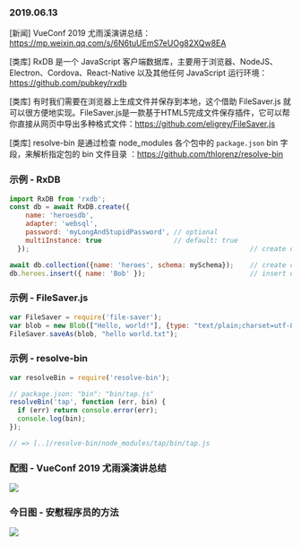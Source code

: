 ### 2019.06.13

[新闻] VueConf 2019 尤雨溪演讲总结：<https://mp.weixin.qq.com/s/6N6tuUEmS7eUOg82XQw8EA>

[类库] RxDB 是一个 JavaScript 客户端数据库，主要用于浏览器、NodeJS、Electron、Cordova、React-Native 以及其他任何 JavaScript 运行环境：<https://github.com/pubkey/rxdb>

[类库] 有时我们需要在浏览器上生成文件并保存到本地，这个借助 FileSaver.js 就可以很方便地实现。FileSaver.js是一款基于HTML5完成文件保存插件，它可以帮你直接从网页中导出多种格式文件：<https://github.com/eligrey/FileSaver.js>

[类库] resolve-bin 是通过检查 node_modules 各个包中的 `package.json` bin 字段，来解析指定包的 bin 文件目录 ：<https://github.com/thlorenz/resolve-bin>

### 示例 - RxDB
```js
import RxDB from 'rxdb';
const db = await RxDB.create({
    name: 'heroesdb',
    adapter: 'websql',
    password: 'myLongAndStupidPassword', // optional
    multiInstance: true                  // default: true
  });                                                       // create database

await db.collection({name: 'heroes', schema: mySchema});    // create collection
db.heroes.insert({ name: 'Bob' });                          // insert document
```

### 示例 - FileSaver.js
```js
var FileSaver = require('file-saver');
var blob = new Blob(["Hello, world!"], {type: "text/plain;charset=utf-8"});
FileSaver.saveAs(blob, "hello world.txt");
```

### 示例 - resolve-bin
```js
var resolveBin = require('resolve-bin');

// package.json: "bin": "bin/tap.js"
resolveBin('tap', function (err, bin) {
  if (err) return console.error(err);
  console.log(bin);  
});

// => [..]/resolve-bin/node_modules/tap/bin/tap.js
```

### 配图 - VueConf 2019 尤雨溪演讲总结
![](https://mmbiz.qpic.cn/mmbiz_jpg/7jYkol4OxjTKo9acAeibOZLkZSLTHyN2FHAaVQibW77ibwgO77LvjF33nuK1NnzjVT7Y0bOJgvbCAdGdytJWtYJJA/640?wx_fmt=jpeg&tp=webp&wxfrom=5&wx_lazy=1&wx_co=1)

### 今日图 - 安慰程序员的方法
![](http://qn.40zhe.com/16b39c3e0a3096fa)
